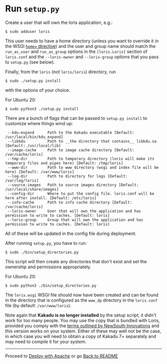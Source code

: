 Run `setup.py`
==============

Create a user that will own the loris application, e.g.:

```
$ sudo adduser loris
```

This user needs to have a home directory (unless you want to override it in the WSGI [`home=` directive](https://code.google.com/p/modwsgi/wiki/ConfigurationDirectives#WSGIDaemonProcess)) and the user and group name should match the `run_as_user` and `run_as_group` options in the `[loris.Loris]` section of `loris.conf` and the `--loris-owner` and `--loris-group` options that you pass to `setup.py` (see below).

Finally, from the `loris` (not `loris/loris`) directory, run

    $ sudo ./setup.py install

with the options of your choice.

For Ubuntu 20:

    $ sudo python3 ./setup.py install

There are a bunch of flags that can be passed to `setup.py install` to customize where things wind up:


```
 --kdu-expand      Path to the Kakadu executable [Default: /usr/local/bin/kdu_expand]
 --libkdu          Path to __the directory that contains__ libkdu.so [Default: /usr/local/lib]
 --image-cache     Path to image cache directory [Default: /var/cache/loris]
 --tmp-dir         Path to temporary directory (loris will make its temporary files and pipes here) [Default: /tmp/loris]
 --www-dir         Path to www directory (wsgi and index file will be here) [Default: /var/www/loris]
 --log-dir         Path to directory for logs [Default: /var/log/loris]
 --source-images   Path to source images directory [Default: /usr/local/share/images]
 --config-dir      Where to put the config file. loris.conf will be here after install. [Default: /etc/loris]
 --info-cache      Path to info cache directory [Default: /var/cache/loris]
 --loris-owner     User that will own the application and has permission to write to caches. [Default: loris]
 --loris-group     Group that will own the application and has permission to write to caches. [Default: loris]
```

All of these will be updated in the config file during deployment.

After running `setup.py`, you have to run:

    $ sudo ./bin/setup_directories.py 
    
This script will then create any directories that don't exist and set the ownership and permissions appropriately.

For Ubuntu 20:

    $ sudo python3 ./bin/setup_directories.py

The `loris.wsgi` WSGI file should now have been created and can be found in the directory that is configured as the `www_dp` directory in the `loris.conf` file (by default: `/var/www/loris`).

Note again that __Kakadu is no longer installed__ by the setup script; it didn't work for too many people. You may use the copy that is bundled with Loris, provided you comply with the [terms outlined by NewSouth Innovations](http://www.kakadusoftware.com/index.php?option=com_content&task=view&id=26&Itemid=22) and this version works on your system. Either of these may well not be the case, in which case you will need to obtain a copy of Kakadu 7+ separately and may need to compile it for your system.


* * *

Proceed to [Deploy with Apache](apache.md) or go [Back to README](../README.md)

